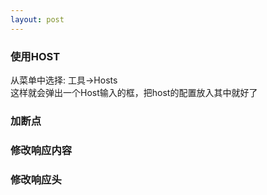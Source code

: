 ```yaml
---
layout: post
---
```


### 使用HOST
从菜单中选择: 工具->Hosts  
这样就会弹出一个Host输入的框，把host的配置放入其中就好了

### 加断点


### 修改响应内容


### 修改响应头

### 